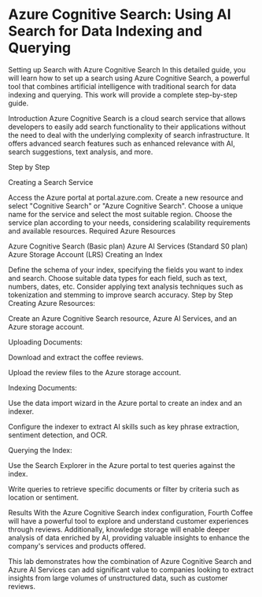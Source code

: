 # Azure Cognitive Search: Using AI Search for Data Indexing and Querying
Setting up Search with Azure Cognitive Search
In this detailed guide, you will learn how to set up a search using Azure Cognitive Search, a powerful tool that combines artificial intelligence with traditional search for data indexing and querying. This work will provide a complete step-by-step guide.

Introduction
Azure Cognitive Search is a cloud search service that allows developers to easily add search functionality to their applications without the need to deal with the underlying complexity of search infrastructure. It offers advanced search features such as enhanced relevance with AI, search suggestions, text analysis, and more.

Step by Step

Creating a Search Service

Access the Azure portal at portal.azure.com.
Create a new resource and select "Cognitive Search" or "Azure Cognitive Search".
Choose a unique name for the service and select the most suitable region.
Choose the service plan according to your needs, considering scalability requirements and available resources.
Required Azure Resources

Azure Cognitive Search (Basic plan)
Azure AI Services (Standard S0 plan)
Azure Storage Account (LRS)
Creating an Index

Define the schema of your index, specifying the fields you want to index and search.
Choose suitable data types for each field, such as text, numbers, dates, etc.
Consider applying text analysis techniques such as tokenization and stemming to improve search accuracy.
Step by Step
Creating Azure Resources:

Create an Azure Cognitive Search resource, Azure AI Services, and an Azure storage account.

Uploading Documents:

Download and extract the coffee reviews.

Upload the review files to the Azure storage account.

Indexing Documents:

Use the data import wizard in the Azure portal to create an index and an indexer.

Configure the indexer to extract AI skills such as key phrase extraction, sentiment detection, and OCR.

Querying the Index:

Use the Search Explorer in the Azure portal to test queries against the index.

Write queries to retrieve specific documents or filter by criteria such as location or sentiment.

Results
With the Azure Cognitive Search index configuration, Fourth Coffee will have a powerful tool to explore and understand customer experiences through reviews. Additionally, knowledge storage will enable deeper analysis of data enriched by AI, providing valuable insights to enhance the company's services and products offered.

This lab demonstrates how the combination of Azure Cognitive Search and Azure AI Services can add significant value to companies looking to extract insights from large volumes of unstructured data, such as customer reviews.




